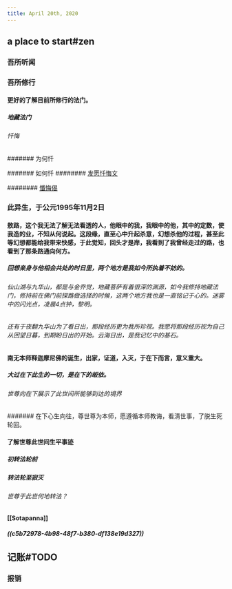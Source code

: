 ```yaml
---
title: April 20th, 2020
---
```


## a place to start#zen
### 吾所听闻
#### 

### 吾所修行
#### 更好的了解目前所修行的法门。
##### 地藏法门
###### 忏悔
####### 为何忏

####### 如何忏
######## [发愿忏悔文](https://www.fojing.com/%e5%9b%9e%e5%90%91/)

######## [懺悔偈](http://www.buda.idv.tw/db.asp?node=257)

### 此异生，于公元1995年11月2日
#### 敖路，这个我无法了解无法看透的人，他眼中的我，我眼中的他，其中的定数，使我造的业，不知从何说起。这段缘，直至心中升起杀意，幻想杀他的过程，甚至此等幻想都能给我带来快感，于此觉知，回头才是岸，我看到了我曾经走过的路，也看到了那条路通向何方。
##### 回想亲身与他相会共处的时日里，两个地方是我如今所执着不妨的。
###### 仙山湖与九华山，都是与金乔觉，地藏菩萨有着很深的渊源，如今我修持地藏法门，修持前在佛门前探路做选择的时候，这两个地方我也是一直铭记于心的。迷雾中的闪光点，凌晨4点钟，黎明。

###### 还有于夜翻九华山为了看日出，那段经历更为我所珍视。我愿将那段经历视为自己从回望日暮，到期盼日出的开始。云海日出，是我记忆中的基石。

#### 南无本师释迦摩尼佛的诞生，出家，证道，入灭，于在下而言，意义重大。
##### 大过在下此生的一切，是在下的皈依。
###### 世尊向在下展示了此世间所能够到达的境界
####### 在下心生向往，尊世尊为本师，愿遵循本师教诲，看清世事，了脱生死轮回。

#### 了解世尊此世间生平事迹
##### 初转法轮前

##### 转法轮至寂灭
###### 世尊于此世何地转法？

###### 

#### [[Sotapanna]]
##### ((c5b72978-4b98-48f7-b380-df138e19d327))

##### 

## 记账#TODO
### 报销

### 
